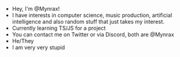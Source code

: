- Hey, I'm @Mynrax!
- I have interests in computer science, music production, artificial intelligence and also random stuff that just takes my interest.
- Currently learning TS/JS for a project
- You can contact me on Twitter or via Discord, both are @Mynrax
- He/They
- I am very very stupid

<!---
Mynrax/Mynrax is a ✨ special ✨ repository because its `README.md` (this file) appears on your GitHub profile.
You can click the Preview link to take a look at your changes.
--->
